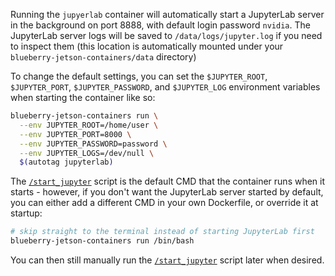 Running the `jupyerlab` container will automatically start a JupyterLab server in the background on port 8888, with default login password `nvidia`.  The JupyterLab server logs will be saved to `/data/logs/jupyter.log` if you need to inspect them (this location is automatically mounted under your `blueberry-jetson-containers/data` directory)

To change the default settings, you can set the `$JUPYTER_ROOT`, `$JUPYTER_PORT`, `$JUPYTER_PASSWORD`, and `$JUPYTER_LOG` environment variables when starting the container like so:

```bash
blueberry-jetson-containers run \
  --env JUPYTER_ROOT=/home/user \
  --env JUPYTER_PORT=8000 \
  --env JUPYTER_PASSWORD=password \
  --env JUPYTER_LOGS=/dev/null \
  $(autotag jupyterlab)
```

The [`/start_jupyter`](./start_jupyter) script is the default CMD that the container runs when it starts - however, if you don't want the JupyterLab server started by default, you can either add a different CMD in your own Dockerfile, or override it at startup:

```bash
# skip straight to the terminal instead of starting JupyterLab first
blueberry-jetson-containers run /bin/bash
```

You can then still manually run the [`/start_jupyter`](./start_jupyter) script later when desired.
